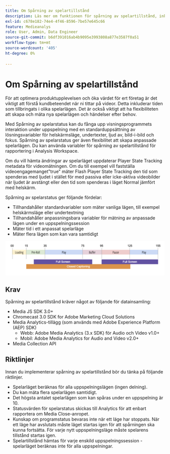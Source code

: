 ```yaml
---
title: Om Spårning av spelartillstånd
description: Läs mer om funktionen för spårning av spelartillstånd, inklusive krav och riktlinjer för implementering och rapportering av spelarlägen.
exl-id: c678e182-74e4-4f46-8596-7be57e645c66
feature: Medieanalys
role: User, Admin, Data Engineer
source-git-commit: b6df391016ab4b9095e3993808a877e3587f0a51
workflow-type: tm+mt
source-wordcount: '405'
ht-degree: 0%

---
```


# Om Spårning av spelartillstånd

För att optimera produktupplevelsen och öka värdet för ert företag är det viktigt att förstå kundbeteendet när ni tittar på videor. Detta inkluderar tiden som tillbringats i olika spelarlägen.  Det är också viktigt att ha flexibiliteten att skapa och mäta nya spelarlägen och händelser efter behov.

Med Spårning av spelarstatus kan du fånga upp visningsprogrammets interaktion under uppspelning med en standarduppsättning av lösningsvariabler för helskärmsläge, undertexter, ljud av, bild-i-bild och fokus.  Spårning av spelarstatus ger även flexibilitet att skapa anpassade spelarlägen. Du kan använda variabler för spårning av spelartillstånd för rapportering i Analysis Workspace.

Om du vill hämta ändringar av spelarläget uppdaterar Player State Tracking metadata för videomätningen. Om du till exempel vill fastställa videoengagemanget&quot;true&quot; mäter Flash Player State Tracking den tid som spenderas med ljudet i stället för med passiva eller icke-aktiva videobilder när ljudet är avstängt eller den tid som spenderas i läget Normal jämfört med helskärm.

Spårning av spelarstatus ger följande fördelar:

* Tillhandahåller standardvariabler som mäter vanliga lägen, till exempel helskärmsläge eller undertextning
* Tillhandahåller anpassningsbara variabler för mätning av anpassade lägen under en uppspelningssession
* Mäter tid i ett anpassat spelarläge
* Mäter flera lägen som kan vara samtidigt

![Spårning av spelartillstånd](assets/player_state_tracking.png)

## Krav

Spårning av spelartillstånd kräver något av följande för datainsamling:
* Media JS SDK 3.0+
* Chromecast 3.0 SDK for Adobe Marketing Cloud Solutions
* Media Analytics-tillägg (som används med Adobe Experience Platform (AEP) SDK)
   * Webb: Adobe Media Analytics (3.x SDK) för Audio och Video v1.0+
   * Mobil: Adobe Media Analytics for Audio and Video v2.0+
* Media Collection API

## Riktlinjer

Innan du implementerar spårning av spelartillstånd bör du tänka på följande riktlinjer.

* Spelarläget beräknas för alla uppspelningslägen (ingen delning).
* Du kan mäta flera spelarlägen samtidigt.
* Det högsta antalet spelarlägen som kan spåras under en uppspelning är 10.
* Statusvärden för spelarstatus skickas till Analytics för att enbart rapportera om Media Close-anropet.
* Kunskap om programstatus bevaras inte när ett läge har stoppats. När ett läge har avslutats måste läget startas igen för att spårningen ska kunna fortsätta. För varje nytt uppspelningsläge måste spelarens tillstånd startas igen.
* Spelartillstånd hämtas för varje enskild uppspelningssession - spelarläget beräknas inte för alla uppspelningar.
